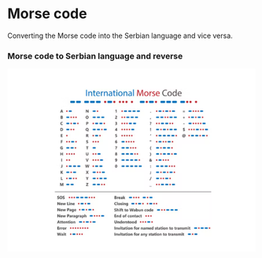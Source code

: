 # Morse code 

Converting the Morse code into the Serbian language and vice versa.
### Morse code to Serbian language and reverse 
 ![Screenshot of a given program](https://github.com/stojanovicljubinko/morsecode/blob/main/morsecode.png)
